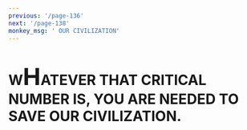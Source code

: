 ```yaml
---
previous: '/page-136'
next: '/page-138'
monkey_msg: ' OUR CIVILIZATION'
---
```


# W<span style="font-size:47px;">H</span>ATEVER THAT CRITICAL NUMBER IS, YOU ARE NEEDED TO SAVE OUR CIVILIZATION.
